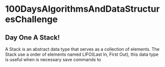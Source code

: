 # 100DaysAlgorithmsAndDataStructuresChallenge
## Day One A Stack!

A Stack is an abstract data type that serves as a collection of elements. The Stack use a order of elements named LIFO(Last In, First Out), this data type is useful when is necessary save commands to 